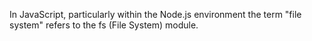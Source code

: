 In JavaScript, particularly within the Node.js environment the term "file system" refers to the fs (File System) module.
